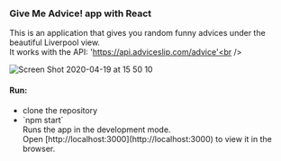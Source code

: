 <h3>Give Me Advice! app with React</h3>

This is an application that gives you random funny advices under the beautiful Liverpool view. <br />
It works with the API: 'https://api.adviceslip.com/advice'<br />

![Screen Shot 2020-04-19 at 15 50 10](https://user-images.githubusercontent.com/32989239/79688223-82696e00-8255-11ea-8306-857932f10cd6.png)

<h4>Run:</h4>
<ul>
<li>clone the repository</li>
<li> `npm start`<br />
  Runs the app in the development mode.<br />
  Open [http://localhost:3000](http://localhost:3000) to view it in the browser.</li>
</ul>

